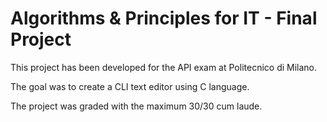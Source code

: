 # Algorithms & Principles for IT - Final Project

This project has been developed for the API exam at Politecnico di Milano.

The goal was to create a CLI text editor using C language.

The project was graded with the maximum 30/30 cum laude.
